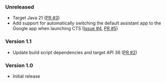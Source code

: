 <!--
    When adding new changelog entries, use [Issue #0] to link to issues and
    [PR #0] to link to pull requests. Then run:

        ./gradlew changelogUpdateLinks

    to update the actual links at the bottom of the file.
-->

### Unreleased

* Target Java 21 ([PR #3])
* Add support for automatically switching the default assistant app to the Google app when launching CTS ([Issue #4], [PR #5])

### Version 1.1

* Update build script dependencies and target API 36 ([PR #2])

### Version 1.0

* Initial release

<!-- Do not manually edit the lines below. Use `./gradlew changelogUpdateLinks` to regenerate. -->
[Issue #4]: https://github.com/chenxiaolong/CTSLauncher/issues/4
[PR #2]: https://github.com/chenxiaolong/CTSLauncher/pull/2
[PR #3]: https://github.com/chenxiaolong/CTSLauncher/pull/3
[PR #5]: https://github.com/chenxiaolong/CTSLauncher/pull/5
